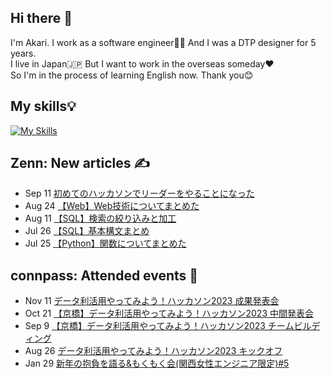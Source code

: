 ## Hi there 👋
 I'm Akari. I work as a software engineer👩‍💻 And I was a DTP designer for 5 years.<br>
 I live in Japan🇯🇵 But I want to work in the overseas someday❤️<br>
 So I'm in the process of learning English now. Thank you😊

## My skills💡
[![My Skills](https://skillicons.dev/icons?i=js,html,css,bootstrap,jquery,nodejs,angular,ruby,rails,sass,java,spring,php,py,mysql,regex,md,vscode,git,github,gitlab,linux,powershell,docker,aws,ai,ps,xd,figma,twitter,discord,devto&perline=10)](https://skillicons.dev)

## Zenn: New articles ✍️
<!-- profile updater begin: zenn -->
- Sep 11 [初めてのハッカソンでリーダーをやることになった](https://zenn.dev/miya_akari/articles/e0211bdfc0415e)
- Aug 24 [【Web】Web技術についてまとめた](https://zenn.dev/miya_akari/articles/a9bdb42f203088)
- Aug 11 [【SQL】検索の絞り込みと加工](https://zenn.dev/miya_akari/articles/534d8c7152d6ad)
- Jul 26 [【SQL】基本構文まとめ](https://zenn.dev/miya_akari/articles/858d4c1f6408de)
- Jul 25 [【Python】関数についてまとめた](https://zenn.dev/miya_akari/articles/6ee0f113d6efc4)
<!-- profile updater end: zenn -->

## connpass: Attended events 🥳
<!-- profile updater begin: connpass -->
- Nov 11 [データ利活用やってみよう！ハッカソン2023 成果発表会](https://enjoy-pda.connpass.com/event/295959/)
- Oct 21 [【京橋】データ利活用やってみよう！ハッカソン2023 中間発表会](https://enjoy-pda.connpass.com/event/295946/)
- Sep 9 [【京橋】データ利活用やってみよう！ハッカソン2023 チームビルディング](https://enjoy-pda.connpass.com/event/293359/)
- Aug 26 [データ利活用やってみよう！ハッカソン2023 キックオフ](https://enjoy-pda.connpass.com/event/285236/)
- Jan 29 [新年の抱負を語る&もくもく会(関西女性エンジニア限定)#5](https://tech-woman-kansai.connpass.com/event/270642/)
<!-- profile updater end: connpass -->
